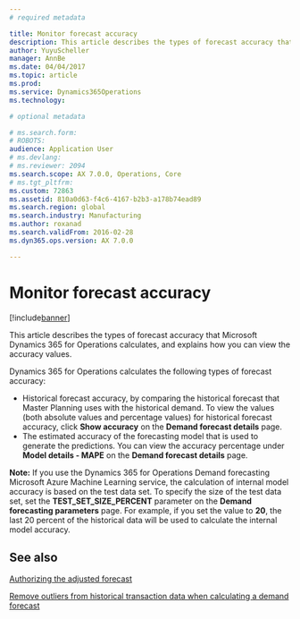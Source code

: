 ```yaml
---
# required metadata

title: Monitor forecast accuracy
description: This article describes the types of forecast accuracy that Microsoft Dynamics 365 for Operations calculates, and explains how you can view the accuracy values.
author: YuyuScheller
manager: AnnBe
ms.date: 04/04/2017
ms.topic: article
ms.prod: 
ms.service: Dynamics365Operations
ms.technology: 

# optional metadata

# ms.search.form: 
# ROBOTS: 
audience: Application User
# ms.devlang: 
# ms.reviewer: 2094
ms.search.scope: AX 7.0.0, Operations, Core
# ms.tgt_pltfrm: 
ms.custom: 72863
ms.assetid: 810a0d63-f4c6-4167-b2b3-a178b74ead89
ms.search.region: global
ms.search.industry: Manufacturing
ms.author: roxanad
ms.search.validFrom: 2016-02-28
ms.dyn365.ops.version: AX 7.0.0

---
```


# Monitor forecast accuracy

[!include[banner](../includes/banner.md)]


This article describes the types of forecast accuracy that Microsoft Dynamics 365 for Operations calculates, and explains how you can view the accuracy values.

Dynamics 365 for Operations calculates the following types of forecast accuracy:

-   Historical forecast accuracy, by comparing the historical forecast that Master Planning uses with the historical demand. To view the values (both absolute values and percentage values) for historical forecast accuracy, click **Show accuracy** on the **Demand forecast details** page.
-   The estimated accuracy of the forecasting model that is used to generate the predictions. You can view the accuracy percentage under **Model details - MAPE** on the **Demand forecast details** page. 

**Note:** If you use the Dynamics 365 for Operations Demand forecasting Microsoft Azure Machine Learning service, the calculation of internal model accuracy is based on the test data set. To specify the size of the test data set, set the **TEST\_SET\_SIZE\_PERCENT** parameter on the **Demand forecasting parameters** page. For example, if you set the value to **20**, the last 20 percent of the historical data will be used to calculate the internal model accuracy.


See also
--------

[Authorizing the adjusted forecast](authorize-adjusted-forecast.md)

[Remove outliers from historical transaction data when calculating a demand forecast](remove-historical-outliers-calculating-demand-forecast.md)



